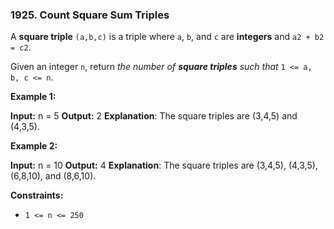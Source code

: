 ### 1925\. Count Square Sum Triples

A **square triple** `(a,b,c)` is a triple where `a`, `b`, and `c` are **integers** and `a2 + b2 = c2`.

Given an integer `n`, return _the number of **square triples** such that_ `1 <= a, b, c <= n`.

**Example 1:**

**Input:** n = 5
**Output:** 2
**Explanation**: The square triples are (3,4,5) and (4,3,5).

**Example 2:**

**Input:** n = 10
**Output:** 4
**Explanation**: The square triples are (3,4,5), (4,3,5), (6,8,10), and (8,6,10).

**Constraints:**

*   `1 <= n <= 250`

